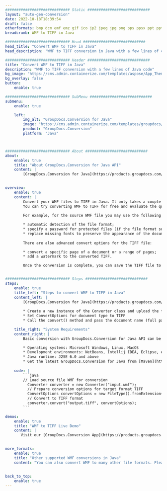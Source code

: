 ```yaml
---
############################# Static ############################
layout: "auto-gen-conversion"
date: 2022-10-18T18:39:54
draft: false
otherformats: bmp dcm emf emz gif ico jp2 jpeg jpg png pps ppsx ppt pptx psb psd svg svgz tga tif tiff webp wmf wmz
breadcrumb: WMF to TIFF in Java

############################# Head ############################
head_title: "Convert WMF to TIFF in Java"
head_description: "WMF to TIFF conversion in Java with a few lines of code. Convert over 160 file formats using the GroupDocs document conversion API for Java"

############################# Header ############################
title: "Convert WMF to TIFF in Java"
description: "WMF to TIFF conversion with a few lines of Java code"
bg_image: "https://cms.admin.containerize.com/templates/aspose/App_Themes/V3/images/bg/header1.png"
bg_overlay: false
button:
    enable: true

############################# SubMenu ############################
submenu:
    enable: true

    left:
        img_alt: "GroupDocs.Conversion for Java"
        image: "https://cms.admin.containerize.com/templates/groupdocs/images/product-logos/90x90-noborder/groupdocs-conversion-java.png"
        product: "GroupDocs.Conversion"
        platform: "Java"



############################# About ############################
about:
    enable: true
    title: "About GroupDocs.Conversion for Java API"
    content: |
        [GroupDocs.Conversion for Java](https://products.groupdocs.com/conversion/java/) is an advanced file format conversion API for converting between popular image and document formats such as Microsoft Office, OpenDocument, PDF, HTML, email, CAD. and much more with just a few lines of code. The native API automatically detects the formats of the original documents and offers many options for customizing the converted documents. Along with the function of extracting information from a document, it also supports caching of the conversion results to the local disk by default. However, any type of cache storage can be supported by implementing the appropriate interfaces - Amazon S3, Dropbox, Google Drive, Windows Azure, Reddis, or any others.
    

overview:
    enable: true
    content: |
        Convert your WMF files to TIFF in Java. It only takes a couple of lines of Java code on any platform of your choice, such as Windows, Linux, macOS.
        You can try converting WMF to TIFF for free and evaluate the quality of the conversion results. Along with simple file conversion scripts, you can try more sophisticated options for loading the WMF source file and storing the TIFF output. 
        
        For example, for the source WMF file you may use the following load options:

        * automatic detection of the file format;
        * specify a password for protected files (if the file format supports it);
        * replace missing fonts to preserve the appearance of the document.
        
        There are also advanced convert options for the TIFF file:

        * convert a specific page of a document or a range of pages;
        * add a watermark to the converted TIFF.

        Once the conversion is complete, you can save the TIFF file to your local file path or to any third party storage such as FTP, Amazon S3, Google Drive, Dropbox etc. Please note - to convert WMF to TIFF, you do not need to install any additional software, such as MS Office, Open Office, Adobe Acrobat Reader etc.


############################# Steps ############################
steps:
    enable: true
    title_left: "Steps to convert WMF to TIFF in Java"
    content_left: |
        [GroupDocs.Conversion for Java](https://products.groupdocs.com/conversion/java/) allows developers to easily convert WMF file to TIFF with a few lines of code.
        
        * Create a new instance of the Converter class and upload the file WMF with the full path
        * Set ConvertOptions for document type to TIFF
        * Call the convert() method and pass the document name (full path) and format (TIFF) as a parameter

    title_right: "System Requirements"
    content_right: |
        Basic conversion with GroupDocs.Conversion for Java API can be done with just a few lines of code. Our APIs are supported on all major platforms and operating systems. Before executing the code below, make sure you have the following prerequisites installed on your system.

        * Operating systems: Microsoft Windows, Linux, MacOS
        * Development environments: NetBeans, Intellij IDEA, Eclipse, etc.
        * Java runtime: J2SE 6.0 and above
        * Get the latest GroupDocs.Conversion for Java from [Maven](https://repository.groupdocs.com/webapp/#/artifacts/browse/tree/General/repo/com/groupdocs/groupdocs-conversion)
         
    code: |
        ```java    
        // Load source file WMF for conversion
          Converter converter = new Converter("input.wmf");
          // Prepare conversion options for target format TIFF
          ConvertOptions convertOptions = new FileType().fromExtension("tiff").getConvertOptions();
          // Convert to TIFF format
          converter.convert("output.tiff", convertOptions);
        ```

demos:
    enable: true
    title: "WMF to TIFF Live Demo"
    content: |
       Visit our [GroupDocs.Conversion App](https://products.groupdocs.app/conversion/family) website and try WMF to TIFF conversion now. The free demo has the following benefits
          

more_formats:
    enable: true
    title: "Other supported WMF conversions in Java"
    content: "You can also convert WMF to many other file formats. Please see the list below."
       
       
back_to_top:
    enable: true
---
```

